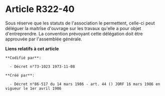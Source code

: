 # Article R322-40

Sous réserve que les statuts de l'association le permettent, celle-ci peut déléguer la maitrîse d'ouvrage sur les travaux
qu'elle a pour objet d'entreprendre. La convention prévoyant cette délégation doit être approuvée par l'assemblée générale.

**Liens relatifs à cet article**

	**Codifié par**:

	  - Décret n°73-1023 1973-11-08

	**Créé par**:

	  - Décret n°86-517 du 14 mars 1986 - art. 44 () JORF 16 mars 1986 en vigueur le 1er avril 1986
